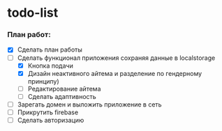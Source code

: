 # todo-list #

### План работ: ###
- [x] Сделать план работы
- [ ] Сделать функционал приложения сохраняя данные в localstorage
    - [x] Кнопка подачи
    - [x] Дизайн неактивного айтема и разделение по гендерному принципу)
    - [ ] Редактирование айтема
    - [ ] Сделать адаптивность
- [ ] Зарегать домен и выложить приложение в сеть
- [ ] Прикрутить firebase
- [ ] Сделать авторизацию
